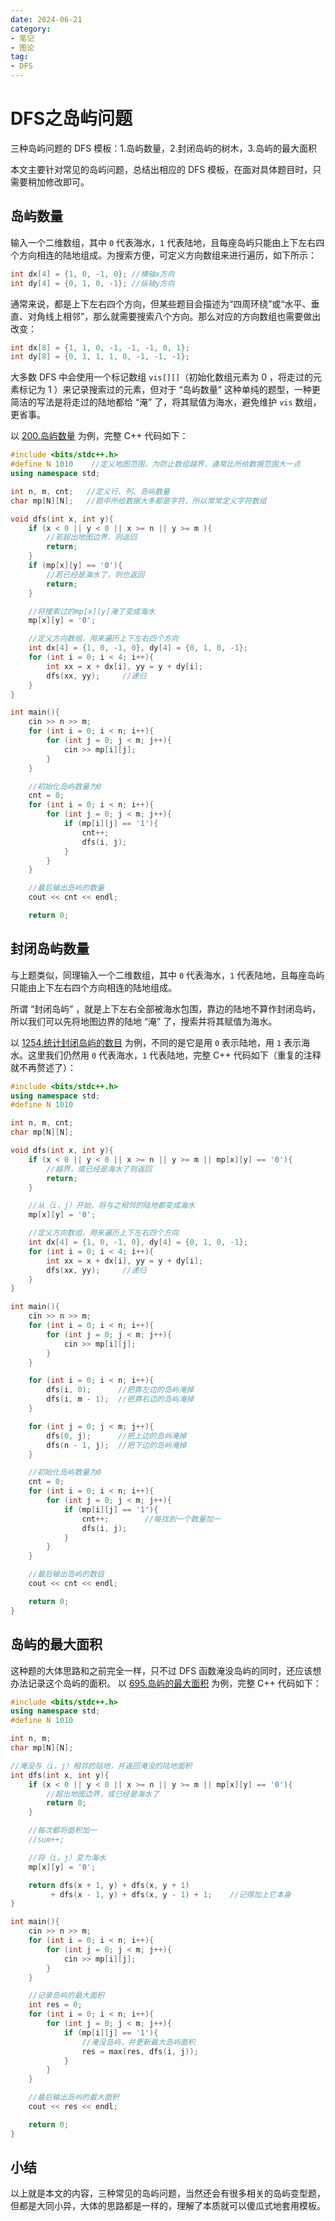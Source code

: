 ```yaml
---
date: 2024-06-21
category: 
- 笔记
- 图论
tag: 
- DFS
---
```


# DFS之岛屿问题

三种岛屿问题的 DFS 模板：1.岛屿数量，2.封闭岛屿的树木，3.岛屿的最大面积

<!-- more -->

本文主要针对常见的岛屿问题，总结出相应的 DFS 模板，在面对具体题目时，只需要稍加修改即可。

## 岛屿数量

输入一个二维数组，其中 `0` 代表海水，`1` 代表陆地，且每座岛屿只能由上下左右四个方向相连的陆地组成。为搜索方便，可定义方向数组来进行遍历，如下所示：

```cpp
int dx[4] = {1, 0, -1, 0}; //横轴x方向
int dy[4] = {0, 1, 0, -1}; //纵轴y方向
```

通常来说，都是上下左右四个方向，但某些题目会描述为“四周环绕”或“水平、垂直、对角线上相邻”，那么就需要搜索八个方向。那么对应的方向数组也需要做出改变：

```cpp
int dx[8] = {1, 1, 0, -1, -1, -1, 0, 1};
int dy[8] = {0, 1, 1, 1, 0, -1, -1, -1};
```

大多数 DFS 中会使用一个标记数组 `vis[][]`（初始化数组元素为 $0$ ，将走过的元素标记为 $1$ ）来记录搜索过的元素，但对于 “岛屿数量” 这种单纯的题型，一种更简洁的写法是将走过的陆地都给 “淹” 了，将其赋值为海水，避免维护 `vis` 数组，更省事。

以 [200.岛屿数量](https://leetcode.cn/problems/number-of-islands/description/) 为例，完整 C++ 代码如下：

```cpp
#include <bits/stdc++.h>
#define N 1010    //定义地图范围，为防止数组越界，通常比所给数据范围大一点
using namespace std;

int n, m, cnt;   //定义行、列、岛屿数量
char mp[N][N];   //题中所给数据大多都是字符，所以常常定义字符数组

void dfs(int x, int y){
    if (x < 0 || y < 0 || x >= n || y >= m ){
        //若超出地图边界，则返回
        return;
    }
    if (mp[x][y] == '0'){
        //若已经是海水了，则也返回
        return;
    }

    //将搜索过的mp[x][y]淹了变成海水
    mp[x][y] = '0';

    //定义方向数组，用来遍历上下左右四个方向
    int dx[4] = {1, 0, -1, 0}, dy[4] = {0, 1, 0, -1};
    for (int i = 0; i < 4; i++){
        int xx = x + dx[i], yy = y + dy[i];
        dfs(xx, yy);     //递归
    }
}

int main(){
    cin >> n >> m;
    for (int i = 0; i < n; i++){
        for (int j = 0; j < m; j++){
            cin >> mp[i][j];
        }
    }

    //初始化岛屿数量为0
    cnt = 0;
    for (int i = 0; i < n; i++){
        for (int j = 0; j < m; j++){
            if (mp[i][j] == '1'){
                cnt++;
                dfs(i, j);
            }
        }
    }

    //最后输出岛屿的数量
    cout << cnt << endl;

    return 0;
```

## 封闭岛屿数量

与上题类似，同理输入一个二维数组，其中 `0` 代表海水，`1` 代表陆地，且每座岛屿只能由上下左右四个方向相连的陆地组成。

所谓 “封闭岛屿” ，就是上下左右全部被海水包围，靠边的陆地不算作封闭岛屿，所以我们可以先将地图边界的陆地 “淹” 了，搜索并将其赋值为海水。

以 [1254.统计封闭岛屿的数目](https://leetcode-cn.com/problems/number-of-closed-islands/) 为例，不同的是它是⽤ `0` 表示陆地，⽤ `1` 表示海⽔。这里我们仍然用 `0` 代表海水，`1` 代表陆地，完整 C++ 代码如下（重复的注释就不再赘述了）：

```cpp
#include <bits/stdc++.h>
using namespace std;
#define N 1010

int n, m, cnt;
char mp[N][N];

void dfs(int x, int y){
    if (x < 0 || y < 0 || x >= n || y >= m || mp[x][y] == '0'){
    	//越界，或已经是海水了则返回
        return;
    }

    //从（i，j）开始，将与之相邻的陆地都变成海水
    mp[x][y] = '0';

    //定义方向数组，用来遍历上下左右四个方向
    int dx[4] = {1, 0, -1, 0}, dy[4] = {0, 1, 0, -1};
    for (int i = 0; i < 4; i++){
        int xx = x + dx[i], yy = y + dy[i];
        dfs(xx, yy);     //递归
    }
}

int main(){
    cin >> n >> m;
    for (int i = 0; i < n; i++){
        for (int j = 0; j < m; j++){
            cin >> mp[i][j];
        }
    }

    for (int i = 0; i < n; i++){
        dfs(i, 0);      //把靠左边的岛屿淹掉
        dfs(i, m - 1);  //把靠右边的岛屿淹掉
    }

    for (int j = 0; j < m; j++){
        dfs(0, j);      //把上边的岛屿淹掉
        dfs(n - 1, j);  //把下边的岛屿淹掉
    }

    //初始化岛屿数量为0
    cnt = 0;
    for (int i = 0; i < n; i++){
        for (int j = 0; j < m; j++){
            if (mp[i][j] == '1'){
                cnt++;        //每找到一个数量加一
                dfs(i, j);
            }
        }
    }

    //最后输出岛屿的数目
    cout << cnt << endl;

    return 0;
}
```

## 岛屿的最大面积

这种题的⼤体思路和之前完全⼀样，只不过 DFS 函数淹没岛屿的同时，还应该想办法记录这个岛屿的⾯积。
以 [695.岛屿的最大面积](https://leetcode-cn.com/problems/max-area-of-island/) 为例，完整 C++ 代码如下：

```cpp
#include <bits/stdc++.h>
using namespace std;
#define N 1010

int n, m;
char mp[N][N];

//淹没与（i，j）相邻的陆地，并返回淹没的陆地面积
int dfs(int x, int y){
    if (x < 0 || y < 0 || x >= n || y >= m || mp[x][y] == '0'){
        //超出地图边界，或已经是海水了
        return 0;
    }

    //每次都将面积加一
    //sum++;

    //将（i，j）变为海水
    mp[x][y] = '0';

    return dfs(x + 1, y) + dfs(x, y + 1)
         + dfs(x - 1, y) + dfs(x, y - 1) + 1;    //记得加上它本身
}

int main(){
    cin >> n >> m;
    for (int i = 0; i < n; i++){
        for (int j = 0; j < m; j++){
            cin >> mp[i][j];
        }
    }

    //记录岛屿的最大面积
    int res = 0;
    for (int i = 0; i < n; i++){
        for (int j = 0; j < m; j++){
            if (mp[i][j] == '1'){
                //淹没岛屿，并更新最大岛屿面积
                res = max(res, dfs(i, j));
            }
        }
    }

    //最后输出岛屿的最大面积
    cout << res << endl;

    return 0;
}
```

## 小结

以上就是本文的内容，三种常见的岛屿问题，当然还会有很多相关的岛屿变型题，但都是大同小异，大体的思路都是一样的，理解了本质就可以傻瓜式地套用模板。
